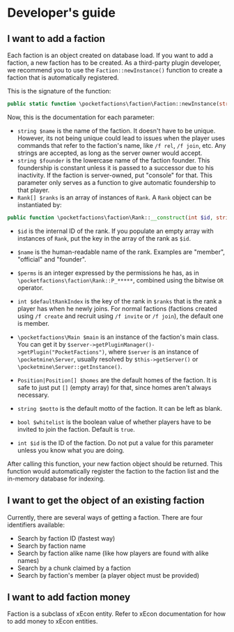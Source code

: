 Developer's guide
===
## I want to add a faction
Each faction is an object created on database load. If you want to add a faction, a new faction has to be created. As a third-party plugin developer, we recommend you to use the `Faction::newInstance()` function to create a faction that is automatically registered.

This is the signature of the function:

```php
public static function \pocketfactions\faction\Faction::newInstance(string $name, string $founder, Rank[] $ranks, int $defaultRankIndex, \pocketfaction\Main $main, Position|Position[] $homes [, string $motto = "" [, bool $whitelist = true [, int $id = \pocketfactions\faction\Faction::nextID($main) ] ] ] );
```

Now, this is the documentation for each parameter:
* `string $name` is the name of the faction. It doesn't have to be unique. However, its not being unique could lead to issues when the player uses commands that refer to the faction's name, like `/f rel`, `/f join`, etc. Any strings are accepted, as long as the server owner would accept.
* `string $founder` is the lowercase name of the faction founder. This foundership is constant unless it is passed to a successor due to his inactivity. If the faction is server-owned, put "console" for that. This parameter only serves as a function to give automatic foundership to that player.
* `Rank[] $ranks` is an array of instances of `Rank`. A `Rank` object can be instantiated by:

```php
public function \pocketfactions\faction\Rank::__construct(int $id, string $name, int $perms);
```

  * `$id` is the internal ID of the rank. If you populate an empty array with instances of `Rank`, put the key in the array of the rank as `$id`.
  * `$name` is the human-readable name of the rank. Examples are "member", "official" and "founder".
  * `$perms` is an integer expressed by the permissions he has, as in `\pocketfactions\faction\Rank::P_*****`, combined using the bitwise `OR` operator.

* `int $defaultRankIndex` is the key of the rank in `$ranks` that is the rank a player has when he newly joins. For normal factions (factions created using `/f create` and recruit using `/f invite` or `/f join`), the default one is member.
* `\pocketfactions\Main $main` is an instance of the faction's main class. You can get it by `$server->getPluginManager()->getPlugin("PocketFactions")`, where `$server` is an instance of `\pocketmine\Server`, usually resolved by `$this->getServer()` or `\pocketmine\Server::getInstance()`.
* `Position|Position[] $homes` are the default homes of the faction. It is safe to just put `[]` (empty array) for that, since homes aren't always necessary.
* `string $motto` is the default motto of the faction. It can be left as blank.
* `bool $whitelist` is the boolean value of whether players have to be invited to join the faction. Default is `true`.
* `int $id` is the ID of the faction. Do not put a value for this parameter unless you know what you are doing.

After calling this function, your new faction object should be returned. This function would automatically register the faction to the faction list and the in-memory database for indexing.

## I want to get the object of an existing faction
Currently, there are several ways of getting a faction. There are four identifiers available:

* Search by faction ID (fastest way)
* Search by faction name
* Search by faction alike name (like how players are found with alike names)
* Search by a chunk claimed by a faction
* Search by faction's member (a player object must be provided)

## I want to add faction money
Faction is a subclass of xEcon entity. Refer to xEcon documentation for how to add money to xEcon entities.
